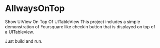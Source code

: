 AllwaysOnTop
============

Show UIView On Top Of UITableView
This project includes a simple demonstration of Foursquare like checkin button that is displayed on top of a UITableview.

Just build and run.

